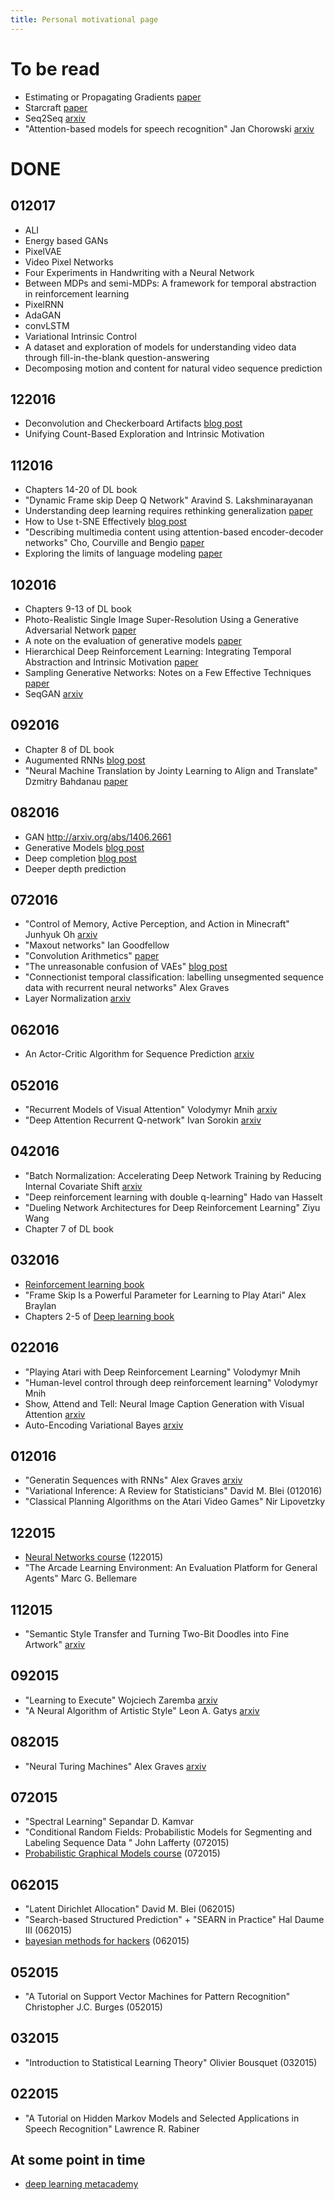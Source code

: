 ```yaml
---
title: Personal motivational page
---
```

# To be read
- Estimating or Propagating Gradients [paper](https://arxiv.org/pdf/1308.3432.pdf)
- Starcraft [paper](http://arxiv.org/abs/1609.02993)
- Seq2Seq [arxiv](http://arxiv.org/pdf/1409.3215.pdf)
- "Attention-based models for speech recognition" Jan Chorowski [arxiv](http://arxiv.org/pdf/1506.07503v1.pdf)

# DONE

## 012017
- ALI
- Energy based GANs
- PixelVAE
- Video Pixel Networks
- Four Experiments in Handwriting with a Neural Network
- Between MDPs and semi-MDPs: A framework for temporal abstraction in reinforcement learning
- PixelRNN
- AdaGAN
- convLSTM
- Variational Intrinsic Control
- A dataset and exploration of models for understanding video data through fill-in-the-blank question-answering
- Decomposing motion and content for natural video sequence prediction

## 122016
- Deconvolution and Checkerboard Artifacts [blog post](http://distill.pub/2016/deconv-checkerboard/)
- Unifying Count-Based Exploration and Intrinsic Motivation

## 112016
- Chapters 14-20 of DL book
- "Dynamic Frame skip Deep Q Network" Aravind S. Lakshminarayanan
- Understanding deep learning requires rethinking generalization [paper](https://128.84.21.199/pdf/1611.03530.pdf)
- How to Use t-SNE Effectively [blog post](http://distill.pub/2016/misread-tsne/)
- "Describing multimedia content using attention-based encoder-decoder networks" Cho, Courville and Bengio [paper](http://arxiv.org/abs/1507.01053)
- Exploring the limits of language modeling [paper](https://arxiv.org/abs/1602.02410edited)

## 102016
- Chapters 9-13 of DL book
- Photo-Realistic Single Image Super-Resolution Using a Generative Adversarial Network [paper](https://arxiv.org/abs/1609.04802)
- A note on the evaluation of generative models [paper](https://arxiv.org/abs/1511.01844)
- Hierarchical Deep Reinforcement Learning: Integrating Temporal Abstraction and Intrinsic Motivation [paper](https://arxiv.org/abs/1604.06057)
- Sampling Generative Networks: Notes on a Few Effective Techniques [paper](https://arxiv.org/abs/1609.04468)
- SeqGAN [arxiv](https://arxiv.org/pdf/1609.05473v2.pdf)

## 092016
- Chapter 8 of DL book
- Augumented RNNs [blog post](http://distill.pub/2016/augmented-rnns/)
- "Neural Machine Translation by Jointy Learning to Align and Translate" Dzmitry Bahdanau [paper](https://arxiv.org/abs/1409.0473)

## 082016
- GAN http://arxiv.org/abs/1406.2661
- Generative Models [blog post](https://openai.com/blog/generative-models)
- Deep completion [blog post](http://bamos.github.io/2016/08/09/deep-completion/)
- Deeper depth prediction 

## 072016
- "Control of Memory, Active Perception, and Action in Minecraft" Junhyuk Oh [arxiv](https://arxiv.org/pdf/1605.09128.pdf)
- "Maxout networks" Ian Goodfellow
- "Convolution Arithmetics" [paper](https://arxiv.org/pdf/1603.07285v1.pdf)
- "The unreasonable confusion of VAEs" [blog post](https://jaan.io/unreasonable-confusion/)
- "Connectionist temporal classification: labelling unsegmented sequence data with recurrent neural networks" Alex Graves
- Layer Normalization [arxiv](https://arxiv.org/abs/1607.06450)

## 062016
- An Actor-Critic Algorithm for Sequence Prediction [arxiv](http://arxiv.org/abs/1607.07086)

## 052016
- "Recurrent Models of Visual Attention" Volodymyr Mnih [arxiv](http://papers.nips.cc/paper/5542-recurrent-models-of-visual-attention.pdf)
- "Deep Attention Recurrent Q-network" Ivan Sorokin [arxiv](https://arxiv.org/abs/1512.01693)

## 042016
- "Batch Normalization: Accelerating Deep Network Training by Reducing Internal Covariate Shift [arxiv](http://arxiv.org/abs/1502.03167)
- "Deep reinforcement learning with double q-learning" Hado van Hasselt
- "Dueling Network Architectures for Deep Reinforcement Learning" Ziyu Wang
- Chapter 7 of DL book

## 032016
- [Reinforcement learning book](https://webdocs.cs.ualberta.ca/~sutton/book/the-book.html)
- "Frame Skip Is a Powerful Parameter for Learning to Play Atari" Alex Braylan
- Chapters 2-5 of [Deep learning book](http://deeplearningbook.org)

## 022016
- "Playing Atari with Deep Reinforcement Learning" Volodymyr Mnih
- "Human-level control through deep reinforcement learning" Volodymyr Mnih
- Show, Attend and Tell: Neural Image Caption Generation with Visual Attention [arxiv](http://arxiv.org/abs/1502.03044)
- Auto-Encoding Variational Bayes [arxiv](https://arxiv.org/abs/1312.6114)

## 012016
- "Generatin Sequences with RNNs" Alex Graves [arxiv](http://arxiv.org/pdf/1308.0850v5.pdf)
- "Variational Inference: A Review for Statisticians" David M. Blei (012016)
- "Classical Planning Algorithms on the Atari Video Games" Nir Lipovetzky

## 122015
- [Neural Networks course](https://class.coursera.org/neuralnets-2012-001/lecture) (122015)
- "The Arcade Learning Environment: An Evaluation Platform for General Agents" Marc G. Bellemare

## 112015
- "Semantic Style Transfer and Turning Two-Bit Doodles into Fine Artwork" [arxiv](http://arxiv.org/pdf/1603.01768v1.pdf)

## 092015
- "Learning to Execute" Wojciech Zaremba [arxiv](http://arxiv.org/pdf/1410.4615v2.pdf)
- "A Neural Algorithm of Artistic Style" Leon A. Gatys [arxiv](http://arxiv.org/pdf/1508.06576v2.pdf)

## 082015
- "Neural Turing Machines" Alex Graves [arxiv](http://arxiv.org/pdf/1410.5401v2.pdf)

## 072015
- "Spectral Learning" Sepandar D. Kamvar 
- "Conditional Random Fields: Probabilistic Models for Segmenting and Labeling Sequence Data " John Lafferty (072015)
- [Probabilistic Graphical Models course](https://class.coursera.org/pgm-003/lecture) (072015)

## 062015
- "Latent Dirichlet Allocation" David M. Blei (062015)
- "Search-based Structured Prediction" + "SEARN in Practice" Hal Daume III (062015)
- [bayesian methods for hackers](http://camdavidsonpilon.github.io/Probabilistic-Programming-and-Bayesian-Methods-for-Hackers/#contents) (062015)

## 052015
- "A Tutorial on Support Vector Machines for Pattern Recognition" Christopher J.C. Burges (052015)

## 032015
- "Introduction to Statistical Learning Theory" Olivier Bousquet (032015)

## 022015
- "A Tutorial on Hidden Markov Models and Selected Applications in Speech Recognition" Lawrence R. Rabiner

## At some point in time
- [deep learning metacademy](https://www.metacademy.org/roadmaps/rgrosse/deep_learning)

